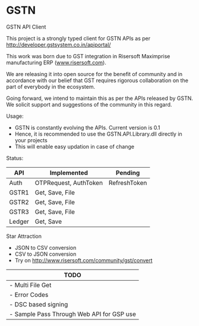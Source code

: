 # GSTN 
GSTN API Client

This project is a strongly typed client for GSTN APIs as per http://developer.gstsystem.co.in/apiportal/

This work was born due to GST integration in Risersoft Maximprise manufacturing ERP (www.risersoft.com).

We are releasing it into open source for the benefit of community and in accordance with our belief that GST requires rigorous collaboration on the part of everybody in the ecosystem.

Going forward, we intend to maintain this as per the APIs released by GSTN. We solicit support and suggestions of the community in this regard.

Usage:
- GSTN is constantly evolving the APIs. Current version is 0.1
- Hence, it is recommended to use the GSTN.API.Library.dll directly in your projects
- This will enable easy updation in case of change

Status:

| API    | Implemented           | Pending               | 
|--------|-----------------------|-----------------------|
| Auth   | OTPRequest, AuthToken | RefreshToken          |
| GSTR1  | Get, Save, File       |                       |
| GSTR2  | Get, Save, File       |                       |
| GSTR3  | Get, Save, File       |                       |
| Ledger | Get, Save             |                       |

Star Attraction
- JSON to CSV conversion
- CSV to JSON conversion
- Try on http://www.risersoft.com/community/gst/convert

| TODO                                                     |
|----------------------------------------------------------|
|  - Multi File Get                                        | 
|  - Error Codes                                           | 
|  - DSC based signing                                     | 
|  - Sample Pass Through Web API for GSP use               |



